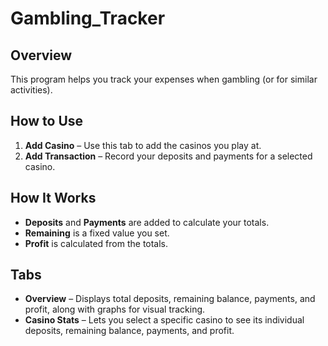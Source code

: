 # Gambling_Tracker

## Overview
This program helps you track your expenses when gambling (or for similar activities).

## How to Use
1. **Add Casino** – Use this tab to add the casinos you play at.  
2. **Add Transaction** – Record your deposits and payments for a selected casino.

## How It Works
- **Deposits** and **Payments** are added to calculate your totals.  
- **Remaining** is a fixed value you set.  
- **Profit** is calculated from the totals.

## Tabs
- **Overview** – Displays total deposits, remaining balance, payments, and profit, along with graphs for visual tracking.  
- **Casino Stats** – Lets you select a specific casino to see its individual deposits, remaining balance, payments, and profit.
